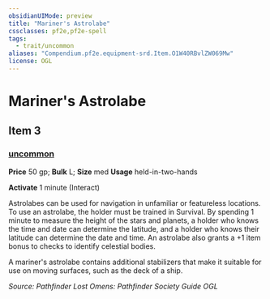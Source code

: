 ```yaml
---
obsidianUIMode: preview
title: "Mariner's Astrolabe"
cssclasses: pf2e,pf2e-spell
tags:
  - trait/uncommon
aliases: "Compendium.pf2e.equipment-srd.Item.O1W40RBvlZW069Mw"
license: OGL
---
```

# Mariner's Astrolabe
## Item 3
### [uncommon](uncommon "Uncommon Rarity Trait")


**Price** 50 gp; 
**Bulk** L; **Size** med
**Usage** held-in-two-hands

**Activate** 1 minute (Interact)

Astrolabes can be used for navigation in unfamiliar or featureless locations. To use an astrolabe, the holder must be trained in Survival. By spending 1 minute to measure the height of the stars and planets, a holder who knows the time and date can determine the latitude, and a holder who knows their latitude can determine the date and time. An astrolabe also grants a +1 item bonus to checks to identify celestial bodies.

A mariner's astrolabe contains additional stabilizers that make it suitable for use on moving surfaces, such as the deck of a ship.

*Source: Pathfinder Lost Omens: Pathfinder Society Guide*
*OGL*